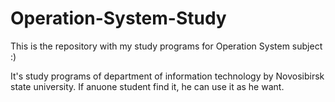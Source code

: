 # Operation-System-Study
This is the repository with my study programs for Operation System subject  :)

It's study programs of department of information technology by Novosibirsk state university. If anuone student find it, he can use it as he want.
